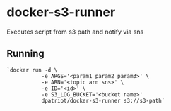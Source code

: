 # docker-s3-runner
Executes script from s3 path and notify via sns

## Running

	`docker run -d \
               -e ARGS='<param1 param2 param3>' \
               -e ARN='<topic arn sns>' \
               -e ID='<id>' \
               -e S3_LOG_BUCKET='<bucket name>'
               dpatriot/docker-s3-runner s3://s3-path`
